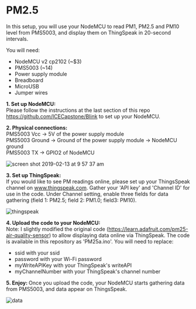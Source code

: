 # PM2.5

In this setup, you will use your NodeMCU to read PM1, PM2.5 and PM10 level from PMS5003, and display them on ThingSpeak in 20-second intervals. 

You will need:

- NodeMCU v2 cp2102 (~$3)
- PMS5003 (~14)
- Power supply module 
- Breadboard
- MicroUSB
- Jumper wires

<b>1. Set up NodeMCU:</b><br>
Please follow the instructions at the last section of this repo https://github.com/ICECapstone/Blink to set up your NodeMCU. 

<b>2. Physical connections: </b><br>
PMS5003 Vcc -> 5V of the power supply module <br>
PMS5003 Ground -> Ground of the power supply module -> NodeMCU ground <br>
PMS5003 TX -> GPIO2 of NodeMCU <br>

![screen shot 2019-02-13 at 9 57 37 am](https://user-images.githubusercontent.com/11530521/52683656-15ce5180-2f76-11e9-92f8-c4107b32d5bb.png)

<b>3. Set up ThingSpeak: </b><br>
If you would like to see PM readings online, please set up your ThingsSpeak channel on www.thingspeak.com.  Gather your 'API key' and 'Channel ID' for use in the code.  Under Channel setting, enable three fields for data gathering (field 1: PM2.5; field 2: PM1.0; field3: PM10).

![thingspeak](https://user-images.githubusercontent.com/11530521/52684231-2253a980-2f78-11e9-8c2a-095cd966f92f.png)

<b>4. Upload the code to your NodeMCU: </b><br>
Note: I slightly modified the original code (https://learn.adafruit.com/pm25-air-quality-sensor) to allow displaying data online via ThingSpeak. The code is available in this repository as 'PM25a.ino'.  You will need to replace:
- ssid with your ssid
- password with your Wi-Fi password
- myWriteAPIKey with your ThingSpeak's writeAPI 
- myChannelNumber with your ThingSpeak's channel number

<b>5. Enjoy: </b>
Once you upload the code, your NodeMCU starts gathering data from PMS5003, and data appear on ThingsSpeak.  

![data](https://user-images.githubusercontent.com/11530521/52684414-c63d5500-2f78-11e9-9d23-03794f51702d.png)

